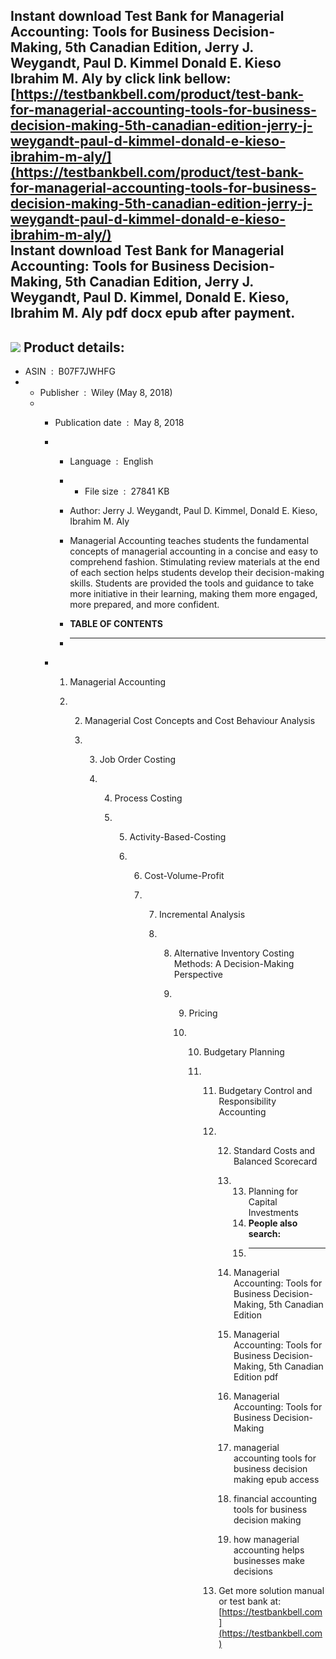 Instant download **Test Bank for Managerial Accounting: Tools for Business Decision-Making, 5th Canadian Edition, Jerry J. Weygandt, Paul D. Kimmel Donald E. Kieso Ibrahim M. Aly** by click link bellow:  
[https://testbankbell.com/product/test-bank-for-managerial-accounting-tools-for-business-decision-making-5th-canadian-edition-jerry-j-weygandt-paul-d-kimmel-donald-e-kieso-ibrahim-m-aly/](https://testbankbell.com/product/test-bank-for-managerial-accounting-tools-for-business-decision-making-5th-canadian-edition-jerry-j-weygandt-paul-d-kimmel-donald-e-kieso-ibrahim-m-aly/)  
**Instant download Test Bank for Managerial Accounting: Tools for Business Decision-Making, 5th Canadian Edition, Jerry J. Weygandt, Paul D. Kimmel, Donald E. Kieso, Ibrahim M. Aly pdf docx epub after payment.**
-------------------------------------------------------------------------------------------------------------------------------------------------------------------------------------------------------------------


![](https://testbankbell.com/wp-content/uploads/2023/05/9781119403999_TestBank.jpg)
**Product details:**
--------------------


* ASIN ‏ : ‎ B07F7JWHFG
* * Publisher ‏ : ‎ Wiley (May 8, 2018)
  * * Publication date ‏ : ‎ May 8, 2018
    * * Language ‏ : ‎ English
      * * File size ‏ : ‎ 27841 KB
       
      * Author: Jerry J. Weygandt, Paul D. Kimmel, Donald E. Kieso, Ibrahim M. Aly
     
      * Managerial Accounting teaches students the fundamental concepts of managerial accounting in a concise and easy to comprehend fashion. Stimulating review materials at the end of each section helps students develop their decision-making skills. Students are provided the tools and guidance to take more initiative in their learning, making them more engaged, more prepared, and more confident.
      * **TABLE OF CONTENTS**
      * ---------------------
     
    * 1. Managerial Accounting
     
      2. 2. Managerial Cost Concepts and Cost Behaviour Analysis
        
         3. 3. Job Order Costing
           
            4. 4. Process Costing
              
               5. 5. Activity-Based-Costing
                 
                  6. 6. Cost-Volume-Profit
                    
                     7. 7. Incremental Analysis
                       
                        8. 8. Alternative Inventory Costing Methods: A Decision-Making Perspective
                          
                           9. 9. Pricing
                             
                              10. 10. Budgetary Planning
                                 
                                  11. 11. Budgetary Control and Responsibility Accounting
                                     
                                      12. 12. Standard Costs and Balanced Scorecard
                                         
                                          13. 13. Planning for Capital Investments
                                              14. **People also search:**
                                              15. -----------------------
                                             
                                          14. Managerial Accounting: Tools for Business Decision-Making, 5th Canadian Edition
                                         
                                          15. Managerial Accounting: Tools for Business Decision-Making, 5th Canadian Edition pdf
                                         
                                          16. Managerial Accounting: Tools for Business Decision-Making
                                         
                                          17. managerial accounting tools for business decision making epub access
                                         
                                          18. financial accounting tools for business decision making
                                         
                                          19. how managerial accounting helps businesses make decisions
                                         
                                      13.  Get more solution manual or test bank at: [https://testbankbell.com](https://testbankbell.com)
